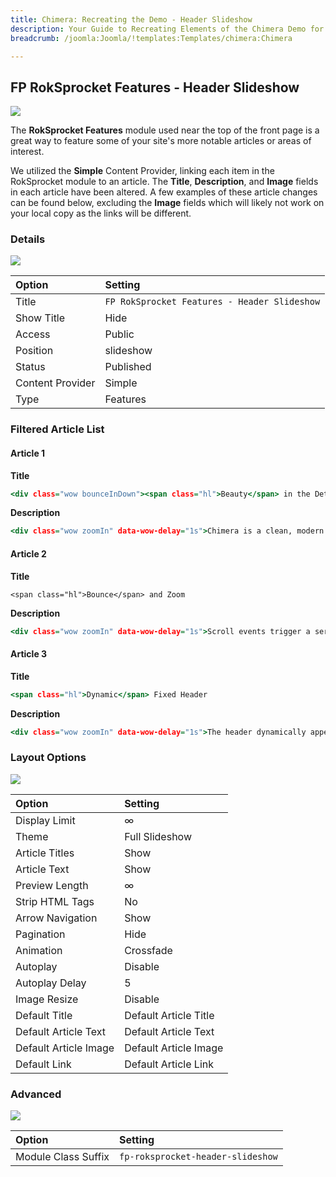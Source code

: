 ```yaml
---
title: Chimera: Recreating the Demo - Header Slideshow
description: Your Guide to Recreating Elements of the Chimera Demo for Joomla
breadcrumb: /joomla:Joomla/!templates:Templates/chimera:Chimera

---
```


FP RokSprocket Features - Header Slideshow
-----

![][demo]

The **RokSprocket Features** module used near the top of the front page is a great way to feature some of your site's more notable articles or areas of interest.

We utilized the **Simple** Content Provider, linking each item in the RokSprocket module to an article. The **Title**, **Description**, and **Image** fields in each article have been altered. A few examples of these article changes can be found below, excluding the **Image** fields which will likely not work on your local copy as the links will be different.

### Details

![][demo2]

| Option           | Setting                                      |  
| :--------------- | :------------------------------------------- |  
| Title            | `FP RokSprocket Features - Header Slideshow` |  
| Show Title       | Hide                                         |  
| Access           | Public                                       |  
| Position         | slideshow                                    |  
| Status           | Published                                    |  
| Content Provider | Simple                                       |  
| Type             | Features                                     |  

### Filtered Article List

#### Article 1

**Title**

~~~ .html
<div class="wow bounceInDown"><span class="hl">Beauty</span> in the Details</div>
~~~

**Description**

~~~ .html
<div class="wow zoomIn" data-wow-delay="1s">Chimera is a clean, modern and minimalistic theme showcasing the beauty of your content</div><div class="wow bounceInUp" data-wow-delay="1s"><a href="index.php?option=com_content&amp;view=article&amp;id=1&amp;Itemid=111" class="readon">Read More</a></div>
~~~

#### Article 2

**Title**

~~~
<span class="hl">Bounce</span> and Zoom
~~~

**Description**

~~~ .html
<div class="wow zoomIn" data-wow-delay="1s">Scroll events trigger a series of effects to animate the introduction of template sections</div><div class="wow bounceInUp" data-wow-delay="1s"><a href="index.php?option=com_content&amp;view=article&amp;id=1&amp;Itemid=111" class="readon">Read More</a></div>
~~~

#### Article 3

**Title**

~~~ .html
<span class="hl">Dynamic</span> Fixed Header
~~~

**Description**

~~~ .html
<div class="wow zoomIn" data-wow-delay="1s">The header dynamically appears on scroll, containing both the logo and dropdown menus</div><div class="wow bounceInUp" data-wow-delay="1s"><a href="index.php?option=com_content&amp;view=article&amp;id=1&amp;Itemid=111" class="readon">Read More</a></div>
~~~

### Layout Options

![][demo3]

| Option                | Setting               |  
| :-------------------- | :-------------------- |  
| Display Limit         | ∞                     |  
| Theme                 | Full Slideshow        |  
| Article Titles        | Show                  |  
| Article Text          | Show                  |  
| Preview Length        | ∞                     |  
| Strip HTML Tags       | No                    |  
| Arrow Navigation      | Show                  |  
| Pagination            | Hide                  |  
| Animation             | Crossfade             |  
| Autoplay              | Disable               |  
| Autoplay Delay        | 5                     |  
| Image Resize          | Disable               |  
| Default Title         | Default Article Title |  
| Default Article Text  | Default Article Text  |  
| Default Article Image | Default Article Image |  
| Default Link          | Default Article Link  |  

### Advanced

![][demo4]

| Option              | Setting                           |  
| :------------------ | :-------------------------------- |  
| Module Class Suffix | `fp-roksprocket-header-slideshow` |  

[demo]: assets/demo_1.jpeg
[demo2]: assets/demo_1a.jpeg
[demo3]: assets/demo_1b.jpeg
[demo4]: assets/demo_1c.jpeg
